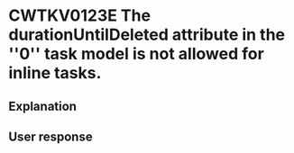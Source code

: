 # CWTKV0123E The durationUntilDeleted attribute in the ''0'' task model is not allowed for inline tasks.

## Explanation

## User response